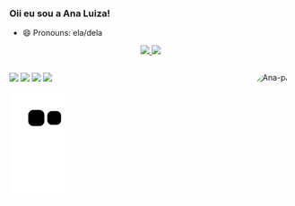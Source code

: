 ### Oii eu sou a Ana Luiza!

- 😄 Pronouns: ela/dela

<div align="center">
  <a href="https://github.com/Ana-Luiza-Ferreira">
  <img height="180em" src="https://github-readme-stats.vercel.app/api?username=Ana-Luiza-Ferreira&show_icons=true&theme=dracula&include_all_commits=true&count_private=true"/>
  <img height="180em" src="https://github-readme-stats.vercel.app/api/top-langs/?username=Ana-Luiza-Ferreira&layout=compact&langs_count=7&theme=dracula"/>
</div>
  
<div style="display: inline_block">
  <img align="right" alt="Ana-pic" height="150" style="border-radius:50px;" src="https://media.discordapp.net/attachments/946412500998557769/956989719198187620/git.gif.gif?width=582&height=586">
</div>
  
  ##
 
<div> 
  <a href="https://www.instagram.com/ana_luiza_ferns/" target="_blank"><img src="https://img.shields.io/badge/-Instagram-%23E4405F?style=for-the-badge&logo=instagram&logoColor=white" target="_blank"></a>
 <a href="https://discord.gg/Ana Luiza#2674" target="_blank"><img src="https://img.shields.io/badge/Discord-7289DA?style=for-the-badge&logo=discord&logoColor=white" target="_blank"></a> 
  <a href = "mailto:analuizaferreira105@gmail.com"><img src="https://img.shields.io/badge/-Gmail-%23333?style=for-the-badge&logo=gmail&logoColor=white" target="_blank"></a>
  <a href="https://www.linkedin.com/in/ana-luiza-ferreira-b94a2320a/" target="_blank"><img src="https://img.shields.io/badge/-LinkedIn-%230077B5?style=for-the-badge&logo=linkedin&logoColor=white" target="_blank"></a> 
 
  ![Snake animation](https://github.com/Ana-Luiza-Ferreira/Ana-Luiza-Ferreira/blob/output/github-contribution-grid-snake.svg)
 
</div>
